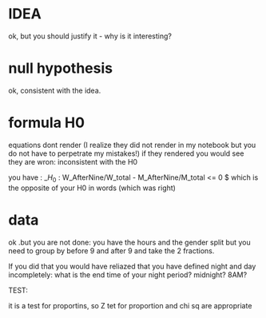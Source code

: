 # IDEA
ok, but you should justify it - why is it interesting?

# null hypothesis


ok, consistent with the idea. 

# formula H0

equations dont render (I realize they did not render in my notebook but you do not have to perpetrate my mistakes!) 
if they rendered you would see they are wron: inconsistent with the H0

you have : _$H_0$ : W_AfterNine/W_total - M_AfterNine/M_total <= 0 $ which is the opposite of your H0 in words (which was right)

# data

ok .but you are not done: you have the hours and the gender split but you need to group by before 9 and after 9 and take the 2 fractions. 

If you did that you would have reliazed that you have defined night and day incompletely: what is the end time of your night period? midnight? 8AM?

TEST:

it is a test for proportins, so Z tet for proportion and chi sq are appropriate
